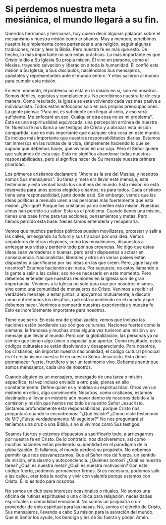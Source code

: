 # Si perdemos nuestra meta mesiánica, el mundo llegará a su fin.  

Queridos hermanos y hermanas, hoy quiero decir algunas palabras sobre el mesianismo y nuestra misión como cristianos. Muy a menudo, percibimos nuestra fe simplemente como pertenecer a una religión, seguir algunas tradiciones, rezar y leer la Biblia. Pero nuestra fe es más que esto. De hecho, lo más importante no son estas prácticas. Lo más importante es que Cristo le dio a Su Iglesia Su propia misión. Él vino en persona, como el Mesías, trayendo salvación y liberación a toda la humanidad. Él confió esta misión a Su Iglesia, a Sus discípulos, haciéndolos Sus mensajeros, apóstoles y representantes ante el mundo entero. Y ellos salieron al mundo para cumplir esta misión.

En este momento, el problema no está en la misión en sí, sino en nosotros. Somos débiles, egoístas y complacientes. No percibimos nuestra fe de esta manera. Como resultado, la Iglesia se está volviendo cada vez más pasiva e individualista. Todos están enfocados solo en sus propias preocupaciones. La gente piensa: "Para mí, es suficiente con llegar al cielo, y eso será suficiente. Me enfocaré en eso. Cualquier otra cosa no es mi problema". Esta es una espiritualidad equivocada, una percepción errónea de nuestra fe. Nuestra fe nos llama a ser testigos de Cristo y a abrazar esta misión compartida, que es más importante que cualquier otra cosa en este mundo. Es incluso más importante que nuestras responsabilidades diarias. Estamos tan inmersos en las rutinas de la vida, simplemente haciendo lo que se supone que debemos hacer, que vivimos en una caja. Pero el Señor quiere que salgamos de esta caja. Esto no significa abandonar todas nuestras responsabilidades, pero sí significa hacer de Su mensaje nuestra primera prioridad.

Los primeros cristianos declararon: "Ahora es la era del Mesías, y nosotros somos Sus mensajeros". Su tarea y meta era llevar este mensaje, este testimonio y esta verdad hasta los confines del mundo. Esta misión no está reservada para unos pocos elegidos o santos; es para todos. Cada cristiano tiene esta responsabilidad, justo donde está. Sin embargo, vemos que las ideas políticas a menudo unen a las personas más fuertemente que esta misión. ¿Por qué? Porque los cristianos ya no sienten esta misión. Nuestras almas han perdido su sabor. Este es el problema. Cuando tienes una misión, tienes una base firme para tus acciones, pensamientos y metas. Pero hemos perdido esta base. Necesitamos entenderla y recuperarla.

Vemos que muchos partidos políticos pueden movilizarse, protestar y salir a las calles, arriesgando su futuro y sus trabajos por una idea. Vemos seguidores de otras religiones, como los musulmanes, dispuestos a arriesgar sus vidas y perderlo todo por sus creencias. No digo que estas ideas sean verdaderas o buenas, pero están dispuestos a actuar en consecuencia. Nacionalistas, liberales y otros en varios países están dispuestos a sacrificarse por las ideas en las que creen. Pero, ¿qué hay de nosotros? Estamos haciendo casi nada. Por supuesto, no estoy llamando a la gente a salir a las calles; eso no es necesario en este momento. Pero debemos entender que nuestras reuniones en la Iglesia son de gran importancia. Venimos a la Iglesia no solo para orar por nosotros mismos, sino como una comunidad de mensajeros de Cristo. Venimos a recibir el verdadero mensaje, a estar juntos, a apoyarnos mutuamente, a discutir cómo enfrentamos los desafíos, qué está sucediendo en el mundo y qué debemos hacer. Venimos a compartir nuestras experiencias y nuestra fe. Esto es increíblemente importante para nosotros.

Tiene que serlo. En esta era de globalización, vemos que incluso las naciones están perdiendo sus códigos culturales. Naciones fuertes como la alemana, la francesa y muchas otras alguna vez tuvieron una misión y un mensaje que llevar al mundo. Pero con la globalización, las personas ya no sienten que tienen algo único o especial que aportar. Como resultado, estos códigos culturales se están disolviendo y desapareciendo. Para nosotros, los cristianos, sin importar nuestra nacionalidad, el código cultural principal es el cristianismo: nuestra fe en nuestro Señor Jesucristo. Esto debe permanecer fuerte, fructífero y ser un testimonio vivo. Debemos sentir que somos mensajeros, cada uno de nosotros.

Cuando alguien es un mensajero, encargado de una tarea o misión específica, tal vez incluso enviado a otro país, piensa en ello constantemente. Define quién es y moldea su espiritualidad. Otros ven un misterio en ellos, algo convincente. Nosotros, como cristianos, estamos destinados a llevar un misterio aún mayor dentro de nosotros debido a la comisión y misión que hemos recibido de nuestro Señor Jesucristo. Sintamos profundamente esta responsabilidad, porque Cristo nos preguntará cuando lo encontremos: "¿Qué hiciste? ¿Cómo diste testimonio de Mí? ¿Fuiste verdaderamente Mi seguidor?" No nos preguntará si teníamos una cruz o una Biblia, sino si vivimos como Sus testigos.

Seamos fuertes y estemos dispuestos a sacrificarlo todo, a arriesgarnos por nuestra fe en Cristo. De lo contrario, nos disolveremos, así como muchas naciones están perdiendo su identidad en el paradigma de la globalización. Si fallamos, el mundo perderá su propósito. No debemos permitir que nos desvanezcamos. Que el Señor nos dé fuerza, un sentido de misión, entusiasmo y autoconciencia. ¿Quiénes somos? ¿Cuál es nuestra tarea? ¿Cuál es nuestra meta? ¿Cuál es nuestra motivación? Con este código fuerte, podemos permanecer firmes. Si es necesario, podemos salir a las calles, orar toda la noche y vivir con valentía porque estamos con Cristo. Él lo es todo para nosotros.

No somos un club para intereses ocasionales o rituales. No somos una oficina de rutinas espirituales o una clínica para relajación, necesidades espirituales o comodidad emocional. No somos un psiquiatra o un proveedor de opio espiritual para las masas. No, somos el ejército de Cristo, Sus mensajeros, llevando a cabo Su misión para la salvación del mundo. Que el Señor los ayude, los bendiga y les dé Su fuerza y poder. Amén.

